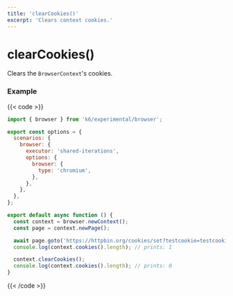 ```yaml
---
title: 'clearCookies()'
excerpt: 'Clears context cookies.'
---
```


# clearCookies()

Clears the `BrowserContext`'s cookies.

### Example

{{< code >}}

```javascript
import { browser } from 'k6/experimental/browser';

export const options = {
  scenarios: {
    browser: {
      executor: 'shared-iterations',
      options: {
        browser: {
          type: 'chromium',
        },
      },
    },
  },
};

export default async function () {
  const context = browser.newContext();
  const page = context.newPage();

  await page.goto('https://httpbin.org/cookies/set?testcookie=testcookievalue');
  console.log(context.cookies().length); // prints: 1

  context.clearCookies();
  console.log(context.cookies().length); // prints: 0
}
```

{{< /code >}}
